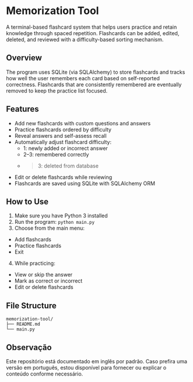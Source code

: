 # Memorization Tool

A terminal-based flashcard system that helps users practice and retain knowledge through spaced repetition. Flashcards can be added, edited, deleted, and reviewed with a difficulty-based sorting mechanism.

## Overview

The program uses SQLite (via SQLAlchemy) to store flashcards and tracks how well the user remembers each card based on self-reported correctness. Flashcards that are consistently remembered are eventually removed to keep the practice list focused.

## Features

- Add new flashcards with custom questions and answers
- Practice flashcards ordered by difficulty
- Reveal answers and self-assess recall
- Automatically adjust flashcard difficulty:
  - 1: newly added or incorrect answer
  - 2–3: remembered correctly
  - >3: deleted from database
- Edit or delete flashcards while reviewing
- Flashcards are saved using SQLite with SQLAlchemy ORM

## How to Use

1. Make sure you have Python 3 installed
2. Run the program: `python main.py`
3. Choose from the main menu:
- Add flashcards
- Practice flashcards
- Exit
4. While practicing:
- View or skip the answer
- Mark as correct or incorrect
- Edit or delete flashcards

## File Structure

```plaintext
memorization-tool/
├── README.md
└── main.py
```

## Observação

Este repositório está documentado em inglês por padrão. Caso prefira uma versão em português, estou disponível para fornecer ou explicar o conteúdo conforme necessário.